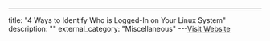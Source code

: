 ---
title: "4 Ways to Identify Who is Logged-In on Your Linux System"
description: ""
external_category: "Miscellaneous"
---[Visit Website](https://www.thegeekstuff.com/2009/03/4-ways-to-identify-who-is-logged-in-on-your-linux-system/)

